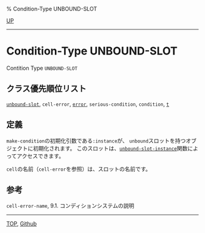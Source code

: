 % Condition-Type UNBOUND-SLOT

[UP](7.7.html)  

---

# Condition-Type **UNBOUND-SLOT**


Contition Type `UNBOUND-SLOT`


## クラス優先順位リスト

[`unbound-slot`](7.7.unbound-slot.html),
`cell-error`,
[`error`](9.2.error-condition.html),
`serious-condition`,
`condition`,
[`t`](4.4.t-system-class.html)


## 定義

`make-condition`の初期化引数である`:instance`が、
`unbound`スロットを持つオブジェクトに初期化されます。
このスロットは、[`unbound-slot-instance`](7.7.unbound-slot-instance.html)関数によってアクセスできます。

`cell`の名前（`cell-error`を参照）は、スロットの名前です。


## 参考

`cell-error-name`,
9.1. コンディションシステムの説明


---
[TOP](index.html),  [Github](https://github.com/nptcl/npt-japanese)

